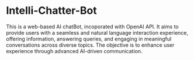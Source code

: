 # Intelli-Chatter-Bot
This is a web-based AI chatBot, incoporated with OpenAI API. It aims to provide users with a seamless and natural language interaction experience, offering information, answering queries, and engaging in meaningful conversations across diverse topics. The objective is to enhance user experience through advanced AI-driven communication.
